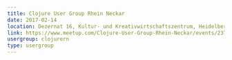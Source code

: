 ```yaml
---
title: Clojure User Group Rhein Neckar
date: 2017-02-14
location: Dezernat 16, Kultur- und Kreativwirtschaftszentrum, Heidelberg
link: https://www.meetup.com/Clojure-User-Group-Rhein-Neckar/events/237558087/
usergroup: clojurern
type: usergroup
---
```

